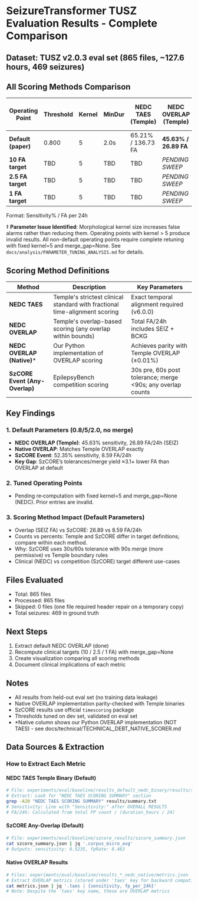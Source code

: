 # SeizureTransformer TUSZ Evaluation Results - Complete Comparison

## Dataset: TUSZ v2.0.3 eval set (865 files, ~127.6 hours, 469 seizures)

## All Scoring Methods Comparison

| Operating Point | Threshold | Kernel | MinDur | NEDC TAES (Temple) | NEDC OVERLAP (Temple) | NEDC OVERLAP (Native)* | SzCORE Event (Any-Overlap) |
|-----------------|-----------|--------|--------|--------------------|-----------------------|-----------------------|-------------------|
| **Default (paper)** | 0.800 | 5 | 2.0s | 65.21% / 136.73 FA | **45.63% / 26.89 FA** | 45.63% / 26.89 FA | **52.35% / 8.59 FA** |
| **10 FA target** | TBD | 5 | TBD | TBD | *PENDING SWEEP* | *PENDING SWEEP* | TBD |
| **2.5 FA target** | TBD | 5 | TBD | TBD | *PENDING SWEEP* | *PENDING SWEEP* | TBD |
| **1 FA target** | TBD | 5 | TBD | TBD | *PENDING SWEEP* | *PENDING SWEEP* | TBD |

Format: Sensitivity% / FA per 24h

‡ **Parameter Issue Identified**: Morphological kernel size increases false alarms rather than reducing them. Operating points with kernel > 5 produce invalid results. All non-default operating points require complete retuning with fixed kernel=5 and merge_gap=None. See `docs/analysis/PARAMETER_TUNING_ANALYSIS.md` for details.

## Scoring Method Definitions

| Method | Description | Key Parameters |
|--------|-------------|---------------|
| **NEDC TAES** | Temple's strictest clinical standard with fractional time-alignment scoring | Exact temporal alignment required (v6.0.0) |
| **NEDC OVERLAP** | Temple's overlap-based scoring (any overlap within bounds) | Total FA/24h includes SEIZ + BCKG |
| **NEDC OVERLAP (Native)*** | Our Python implementation of OVERLAP scoring | Achieves parity with Temple OVERLAP (±0.01%) |
| **SzCORE Event (Any-Overlap)** | EpilepsyBench competition scoring | 30s pre, 60s post tolerance; merge <90s; any overlap counts |

## Key Findings

### 1. Default Parameters (0.8/5/2.0, no merge)
- **NEDC OVERLAP (Temple)**: 45.63% sensitivity, 26.89 FA/24h (SEIZ)
- **Native OVERLAP**: Matches Temple OVERLAP exactly
- **SzCORE Event**: 52.35% sensitivity, 8.59 FA/24h
- **Key Gap**: SzCORE’s tolerances/merge yield ≈3.1× lower FA than OVERLAP at default

### 2. Tuned Operating Points
- Pending re‑computation with fixed kernel=5 and merge_gap=None (NEDC). Prior entries are invalid.

### 3. Scoring Method Impact (Default Parameters)
- Overlap (SEIZ FA) vs SzCORE: 26.89 vs 8.59 FA/24h
- Counts vs percents: Temple and SzCORE differ in target definitions; compare within each method.
- Why: SzCORE uses 30s/60s tolerance with 90s merge (more permissive) vs Temple boundary rules
- Clinical (NEDC) vs competition (SzCORE) target different use-cases

## Files Evaluated
- Total: 865 files
- Processed: 865 files
- Skipped: 0 files (one file required header repair on a temporary copy)
- Total seizures: 469 in ground truth

## Next Steps
1. Extract default NEDC OVERLAP (done)
2. Recompute clinical targets (10 / 2.5 / 1 FA) with merge_gap=None
3. Create visualization comparing all scoring methods
4. Document clinical implications of each metric

## Notes
- All results from held-out eval set (no training data leakage)
- Native OVERLAP implementation parity-checked with Temple binaries
- SzCORE results use official `timescoring` package
- Thresholds tuned on dev set, validated on eval set
- *Native column shows our Python OVERLAP implementation (NOT TAES) - see docs/technical/TECHNICAL_DEBT_NATIVE_SCORER.md

## Data Sources & Extraction

### How to Extract Each Metric

#### NEDC TAES Temple Binary (Default)
```bash
# File: experiments/eval/baseline/results_default_nedc_binary/results/summary.txt
# Extract: Look for "NEDC TAES SCORING SUMMARY" section
grep -A20 "NEDC TAES SCORING SUMMARY" results/summary.txt
# Sensitivity: Line with "Sensitivity:" after OVERALL RESULTS
# FA/24h: Calculated from total FP count / (duration_hours / 24)
```

#### SzCORE Any-Overlap (Default)
```bash
# File: experiments/eval/baseline/szcore_results/szcore_summary.json
cat szcore_summary.json | jq '.corpus_micro_avg'
# Outputs: sensitivity: 0.5235, fpRate: 8.463
```

#### Native OVERLAP Results
```bash
# Files: experiments/eval/baseline/results_*_nedc_native/metrics.json
# Extract OVERLAP metrics (stored under 'taes' key for backward compatibility):
cat metrics.json | jq '.taes | {sensitivity, fp_per_24h}'
# Note: Despite the 'taes' key name, these are OVERLAP metrics
```

